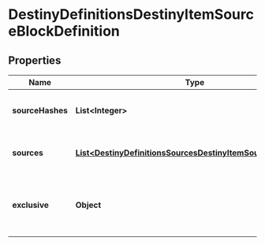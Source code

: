 
# DestinyDefinitionsDestinyItemSourceBlockDefinition

## Properties
Name | Type | Description | Notes
------------ | ------------- | ------------- | -------------
**sourceHashes** | **List&lt;Integer&gt;** | The list of hash identifiers for Reward Sources that hint where the item can be found (DestinyRewardSourceDefinition). |  [optional]
**sources** | [**List&lt;DestinyDefinitionsSourcesDestinyItemSourceDefinition&gt;**](DestinyDefinitionsSourcesDestinyItemSourceDefinition.md) | A collection of details about the stats that were computed for the ways we found that the item could be spawned. |  [optional]
**exclusive** | **Object** | If we found that this item is exclusive to a specific platform, this will be set to the BungieMembershipType enumeration that matches that platform. |  [optional]



